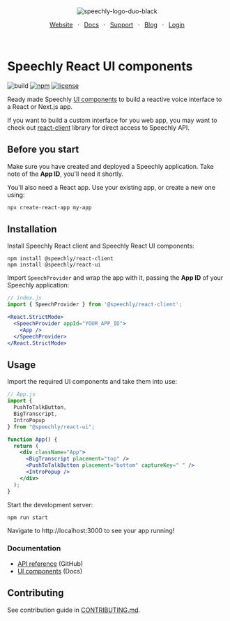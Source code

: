 <div align="center" markdown="1">
<br/>

![speechly-logo-duo-black](https://user-images.githubusercontent.com/2579244/193574443-130d16d6-76f1-4401-90f2-0ed753b39bc0.svg)

[Website](https://www.speechly.com/)
&ensp;&middot;&ensp;
[Docs](https://docs.speechly.com/)
&ensp;&middot;&ensp;
[Support](https://github.com/speechly/speechly/discussions)
&ensp;&middot;&ensp;
[Blog](https://www.speechly.com/blog/)
&ensp;&middot;&ensp;
[Login](https://api.speechly.com/dashboard/)

<br/>
</div>

# Speechly React UI components

![build](https://img.shields.io/github/actions/workflow/status/speechly/speechly/build.yaml?branch=main&logo=github)
[![npm](https://img.shields.io/npm/v/@speechly/react-ui?color=cb3837&logo=npm)](https://www.npmjs.com/package/@speechly/react-ui)
[![license](http://img.shields.io/:license-mit-blue.svg)](/LICENSE)

Ready made Speechly [UI components](https://docs.speechly.com/client-libraries/ui-components/) to build a reactive voice interface  to a React or Next.js app.

If you want to build a custom interface for you web app, you may want to check out [react-client](https://github.com/speechly/speechly/tree/main/libraries/react-client) library for direct access to Speechly API.

## Before you start

Make sure you have created and deployed a Speechly application. Take note of the **App ID**, you'll need it shortly.

You'll also need a React app. Use your existing app, or create a new one using:

```bash
npx create-react-app my-app
```

## Installation

Install Speechly React client and Speechly React UI components:

```
npm install @speechly/react-client
npm install @speechly/react-ui
```

Import `SpeechProvider` and wrap the app with it, passing the **App ID** of your Speechly application:

```jsx
// index.js
import { SpeechProvider } from '@speechly/react-client';

<React.StrictMode>
  <SpeechProvider appId="YOUR_APP_ID">
    <App />
  </SpeechProvider>
</React.StrictMode>
```

## Usage

Import the required UI components and take them into use:

```jsx
// App.js
import {
  PushToTalkButton,
  BigTranscript,
  IntroPopup
} from "@speechly/react-ui";

function App() {
  return (
    <div className="App">
      <BigTranscript placement="top" />
      <PushToTalkButton placement="bottom" captureKey=" " />
      <IntroPopup />
    </div>
  );
}
```

Start the development server:

```
npm run start
```

Navigate to http://localhost:3000 to see your app running!

### Documentation

- [API reference](https://github.com/speechly/speechly/tree/main/libraries/react-ui/docs) (GitHub)
- [UI components](https://docs.speechly.com/ui-components/) (Docs)

## Contributing

See contribution guide in [CONTRIBUTING.md](https://github.com/speechly/speechly/blob/main/CONTRIBUTING.md).
